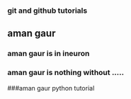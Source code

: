 ### git and github tutorials

## aman gaur

### aman gaur is in ineuron

### aman gaur is nothing without .....

###aman gaur python tutorial
